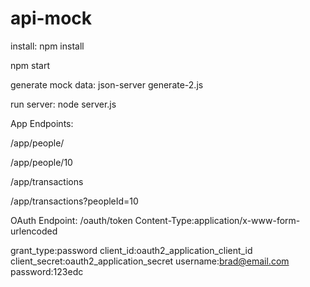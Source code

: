 # api-mock
install:
npm install

npm start

generate mock data:
json-server generate-2.js

run server:
node server.js

App Endpoints:

/app/people/

/app/people/10

/app/transactions

/app/transactions?peopleId=10

OAuth Endpoint:
/oauth/token
Content-Type:application/x-www-form-urlencoded

grant_type:password
client_id:oauth2_application_client_id
client_secret:oauth2_application_secret
username:brad@email.com
password:123edc